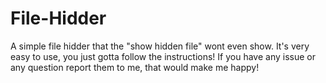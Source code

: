 # File-Hidder
A simple file hidder that the "show hidden file" wont even show.
It's very easy to use, you just gotta follow the instructions!
If you have any issue or any question report them to me, that would make me happy!
